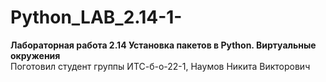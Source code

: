 # Python_LAB_2.14-1-
**Лабораторная работа 2.14 Установка пакетов в Python. Виртуальные окружения**    
Поготовил студент группы ИТС-б-о-22-1, Наумов Никита Викторович

